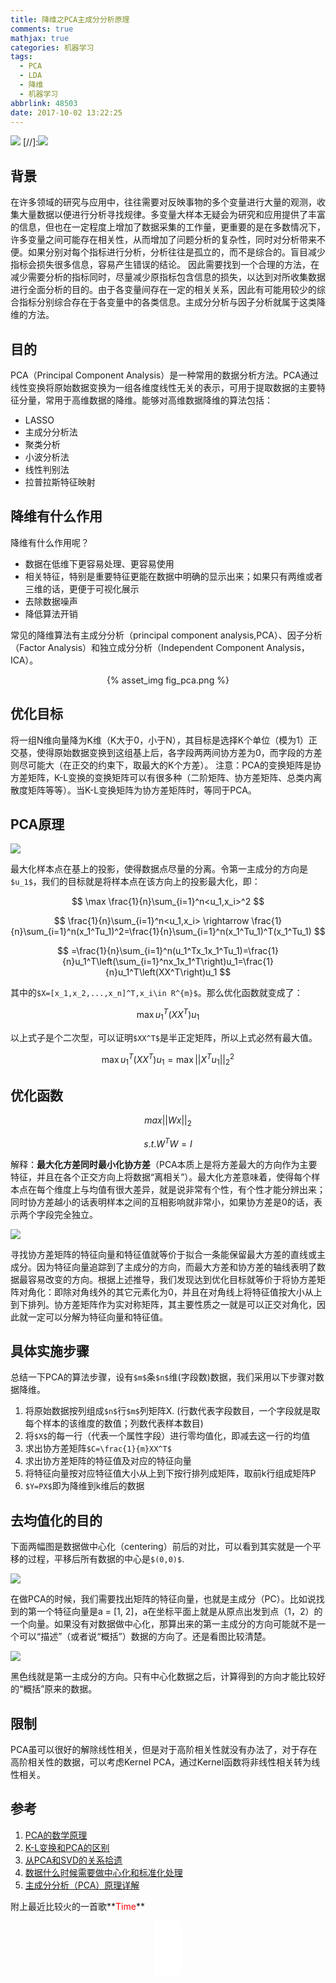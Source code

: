 ```yaml
---
title: 降维之PCA主成分分析原理
comments: true
mathjax: true
categories: 机器学习
tags:
  - PCA
  - LDA
  - 降维
  - 机器学习
abbrlink: 48503
date: 2017-10-02 13:22:25
---
```


![](http://oofx6tpf6.bkt.clouddn.com/pca-cover.jpg)
[//]:![](http://oofx6tpf6.bkt.clouddn.com/smile.jpg)

<!--more-->

## 背景
在许多领域的研究与应用中，往往需要对反映事物的多个变量进行大量的观测，收集大量数据以便进行分析寻找规律。多变量大样本无疑会为研究和应用提供了丰富的信息，但也在一定程度上增加了数据采集的工作量，更重要的是在多数情况下，许多变量之间可能存在相关性，从而增加了问题分析的复杂性，同时对分析带来不便。如果分别对每个指标进行分析，分析往往是孤立的，而不是综合的。盲目减少指标会损失很多信息，容易产生错误的结论。
因此需要找到一个合理的方法，在减少需要分析的指标同时，尽量减少原指标包含信息的损失，以达到对所收集数据进行全面分析的目的。由于各变量间存在一定的相关关系，因此有可能用较少的综合指标分别综合存在于各变量中的各类信息。主成分分析与因子分析就属于这类降维的方法。


## 目的

PCA（Principal Component Analysis）是一种常用的数据分析方法。PCA通过线性变换将原始数据变换为一组各维度线性无关的表示，可用于提取数据的主要特征分量，常用于高维数据的降维。能够对高维数据降维的算法包括：
- LASSO
- 主成分分析法
- 聚类分析
- 小波分析法
- 线性判别法
- 拉普拉斯特征映射

## 降维有什么作用

降维有什么作用呢？
- 数据在低维下更容易处理、更容易使用
- 相关特征，特别是重要特征更能在数据中明确的显示出来；如果只有两维或者三维的话，更便于可视化展示
- 去除数据噪声
- 降低算法开销

常见的降维算法有主成分分析（principal component analysis,PCA）、因子分析（Factor Analysis）和独立成分分析（Independent Component Analysis，ICA）。
<center>{% asset_img fig_pca.png %}</center>

## 优化目标
将一组N维向量降为K维（K大于0，小于N），其目标是选择K个单位（模为1）正交基，使得原始数据变换到这组基上后，各字段两两间协方差为0，而字段的方差则尽可能大（在正交的约束下，取最大的K个方差）。
注意：PCA的变换矩阵是协方差矩阵，K-L变换的变换矩阵可以有很多种（二阶矩阵、协方差矩阵、总类内离散度矩阵等等）。当K-L变换矩阵为协方差矩阵时，等同于PCA。

## PCA原理

![](http://oofx6tpf6.bkt.clouddn.com/projection.png)

最大化样本点在基上的投影，使得数据点尽量的分离。令第一主成分的方向是`$u_1$`，我们的目标就是将样本点在该方向上的投影最大化，即：

$$
\max \frac{1}{n}\sum_{i=1}^n<u_1,x_i>^2
$$

$$
 \frac{1}{n}\sum_{i=1}^n<u_1,x_i> \rightarrow \frac{1}{n}\sum_{i=1}^n(x_1^Tu_1)^2=\frac{1}{n}\sum_{i=1}^n(x_1^Tu_1)^T(x_1^Tu_1)
$$

$$
=\frac{1}{n}\sum_{i=1}^n(u_1^Tx_1x_1^Tu_1)=\frac{1}{n}u_1^T\left(\sum_{i=1}^nx_1x_1^T\right)u_1=\frac{1}{n}u_1^T\left(XX^T\right)u_1
$$

其中的`$X=[x_1,x_2,...,x_n]^T,x_i\in R^{m}$`。那么优化函数就变成了：

$$
\max u_1^T\left(XX^T\right)u_1
$$

以上式子是个二次型，可以证明`$XX^T$`是半正定矩阵，所以上式必然有最大值。

$$
\max u_1^T\left(XX^T\right)u_1=\max ||X^Tu_1||_2^2
$$

## 优化函数

$$
max||Wx||_2
$$

$$
s.t.  W^TW=I
$$

解释：**最大化方差同时最小化协方差**（PCA本质上是将方差最大的方向作为主要特征，并且在各个正交方向上将数据“离相关”）。最大化方差意味着，使得每个样本点在每个维度上与均值有很大差异，就是说非常有个性，有个性才能分辨出来；同时协方差越小的话表明样本之间的互相影响就非常小，如果协方差是0的话，表示两个字段完全独立。

![](http://oofx6tpf6.bkt.clouddn.com/explain.gif)

寻找协方差矩阵的特征向量和特征值就等价于拟合一条能保留最大方差的直线或主成分。因为特征向量追踪到了主成分的方向，而最大方差和协方差的轴线表明了数据最容易改变的方向。根据上述推导，我们发现达到优化目标就等价于将协方差矩阵对角化：即除对角线外的其它元素化为0，并且在对角线上将特征值按大小从上到下排列。协方差矩阵作为实对称矩阵，其主要性质之一就是可以正交对角化，因此就一定可以分解为特征向量和特征值。


## 具体实施步骤

总结一下PCA的算法步骤，设有`$m$`条`$n$`维(字段数)数据，我们采用以下步骤对数据降维。

1. 将原始数据按列组成`$n$`行`$m$`列矩阵X. (行数代表字段数目，一个字段就是取每个样本的该维度的数值；列数代表样本数目)
2. 将`$X$`的每一行（代表一个属性字段）进行零均值化，即减去这一行的均值
3. 求出协方差矩阵`$C=\frac{1}{m}XX^T$`
4. 求出协方差矩阵的特征值及对应的特征向量
5. 将特征向量按对应特征值大小从上到下按行排列成矩阵，取前k行组成矩阵P
6. `$Y=PX$`即为降维到k维后的数据

## 去均值化的目的
下面两幅图是数据做中心化（centering）前后的对比，可以看到其实就是一个平移的过程，平移后所有数据的中心是`$(0,0)$`.

![](http://oofx6tpf6.bkt.clouddn.com/centering_1.jpg)

在做PCA的时候，我们需要找出矩阵的特征向量，也就是主成分（PC）。比如说找到的第一个特征向量是a = [1, 2]，a在坐标平面上就是从原点出发到点（1，2）的一个向量。如果没有对数据做中心化，那算出来的第一主成分的方向可能就不是一个可以“描述”（或者说“概括”）数据的方向了。还是看图比较清楚。

![](http://oofx6tpf6.bkt.clouddn.com/centering_2.jpg)

黑色线就是第一主成分的方向。只有中心化数据之后，计算得到的方向才能比较好的“概括”原来的数据。


## 限制
PCA虽可以很好的解除线性相关，但是对于高阶相关性就没有办法了，对于存在高阶相关性的数据，可以考虑Kernel PCA，通过Kernel函数将非线性相关转为线性相关。

## 参考

1. [PCA的数学原理 ](http://blog.codinglabs.org/articles/pca-tutorial.html)
2. [ K-L变换和PCA的区别](http://blog.csdn.net/oldmonkeyyu_s/article/details/45766543)
3. [从PCA和SVD的关系拾遗](http://blog.csdn.net/Dark_Scope/article/details/53150883)
4. [数据什么时候需要做中心化和标准化处理](https://www.zhihu.com/question/37069477/answer/132387124)
5. [主成分分析（PCA）原理详解](http://blog.jobbole.com/109015/)

附上最近比较火的一首歌**<font color=red >Time</font>**
<center><iframe frameborder="no" border="0" marginwidth="0" marginheight="0" width=45 height=86 src="//music.163.com/outchain/player?type=2&id=33035611&auto=0&height=66"></iframe></center>



